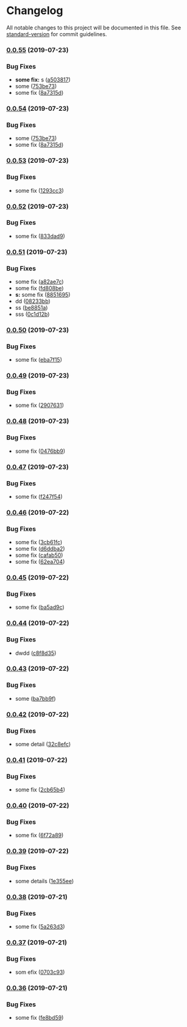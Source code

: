 # Changelog

All notable changes to this project will be documented in this file. See [standard-version](https://github.com/conventional-changelog/standard-version) for commit guidelines.

### [0.0.55](https://github.com/ozum/scrap/compare/v0.0.53...v0.0.55) (2019-07-23)


### Bug Fixes

* **some fix:** s ([a503817](https://github.com/ozum/scrap/commit/a503817))
* some ([753be73](https://github.com/ozum/scrap/commit/753be73))
* some fix ([8a7315d](https://github.com/ozum/scrap/commit/8a7315d))



### [0.0.54](https://github.com/ozum/scrap/compare/v0.0.53...v0.0.54) (2019-07-23)


### Bug Fixes

* some ([753be73](https://github.com/ozum/scrap/commit/753be73))
* some fix ([8a7315d](https://github.com/ozum/scrap/commit/8a7315d))



### [0.0.53](https://github.com/ozum/scrap/compare/v0.0.52...v0.0.53) (2019-07-23)


### Bug Fixes

* some fix ([1293cc3](https://github.com/ozum/scrap/commit/1293cc3))



### [0.0.52](https://github.com/ozum/scrap/compare/v0.0.51...v0.0.52) (2019-07-23)


### Bug Fixes

* some fix ([833dad9](https://github.com/ozum/scrap/commit/833dad9))



### [0.0.51](https://github.com/ozum/scrap/compare/v0.0.50...v0.0.51) (2019-07-23)


### Bug Fixes

* some fix ([a82ae7c](https://github.com/ozum/scrap/commit/a82ae7c))
* some fix ([fd808be](https://github.com/ozum/scrap/commit/fd808be))
* **s:** some fix ([8851695](https://github.com/ozum/scrap/commit/8851695))
* dd ([08233bb](https://github.com/ozum/scrap/commit/08233bb))
* ss ([be8851a](https://github.com/ozum/scrap/commit/be8851a))
* sss ([0c1d12b](https://github.com/ozum/scrap/commit/0c1d12b))



### [0.0.50](https://github.com/ozum/scrap/compare/v0.0.49...v0.0.50) (2019-07-23)


### Bug Fixes

* some fix ([eba7f15](https://github.com/ozum/scrap/commit/eba7f15))



### [0.0.49](https://github.com/ozum/scrap/compare/v0.0.48...v0.0.49) (2019-07-23)


### Bug Fixes

* some fix ([2907631](https://github.com/ozum/scrap/commit/2907631))



### [0.0.48](https://github.com/ozum/scrap/compare/v0.0.47...v0.0.48) (2019-07-23)


### Bug Fixes

* some fix ([0476bb9](https://github.com/ozum/scrap/commit/0476bb9))



### [0.0.47](https://github.com/ozum/scrap/compare/v0.0.46...v0.0.47) (2019-07-23)


### Bug Fixes

* some fix ([f247f54](https://github.com/ozum/scrap/commit/f247f54))



### [0.0.46](https://github.com/ozum/scrap/compare/v0.0.45...v0.0.46) (2019-07-22)


### Bug Fixes

* some fix ([3cb61fc](https://github.com/ozum/scrap/commit/3cb61fc))
* some fix ([d6ddba2](https://github.com/ozum/scrap/commit/d6ddba2))
* some fix ([cafab50](https://github.com/ozum/scrap/commit/cafab50))
* some fix ([62ea704](https://github.com/ozum/scrap/commit/62ea704))



### [0.0.45](https://github.com/ozum/scrap/compare/v0.0.44...v0.0.45) (2019-07-22)


### Bug Fixes

* some fix ([ba5ad9c](https://github.com/ozum/scrap/commit/ba5ad9c))



### [0.0.44](https://github.com/ozum/scrap/compare/v0.0.43...v0.0.44) (2019-07-22)


### Bug Fixes

* dwdd ([c8f8d35](https://github.com/ozum/scrap/commit/c8f8d35))



### [0.0.43](https://github.com/ozum/scrap/compare/v0.0.42...v0.0.43) (2019-07-22)


### Bug Fixes

* some ([ba7bb9f](https://github.com/ozum/scrap/commit/ba7bb9f))



### [0.0.42](https://github.com/ozum/scrap/compare/v0.0.41...v0.0.42) (2019-07-22)


### Bug Fixes

* some detail ([32c8efc](https://github.com/ozum/scrap/commit/32c8efc))



### [0.0.41](https://github.com/ozum/scrap/compare/v0.0.40...v0.0.41) (2019-07-22)


### Bug Fixes

* some fix ([2cb65b4](https://github.com/ozum/scrap/commit/2cb65b4))



### [0.0.40](https://github.com/ozum/scrap/compare/v0.0.39...v0.0.40) (2019-07-22)


### Bug Fixes

* some fix ([6f72a89](https://github.com/ozum/scrap/commit/6f72a89))



### [0.0.39](https://github.com/ozum/scrap/compare/v0.0.38...v0.0.39) (2019-07-22)


### Bug Fixes

* some details ([1e355ee](https://github.com/ozum/scrap/commit/1e355ee))



### [0.0.38](https://github.com/ozum/scrap/compare/v0.0.37...v0.0.38) (2019-07-21)


### Bug Fixes

* some fix ([5a263d3](https://github.com/ozum/scrap/commit/5a263d3))



### [0.0.37](https://github.com/ozum/scrap/compare/v0.0.36...v0.0.37) (2019-07-21)


### Bug Fixes

* som efix ([0703c93](https://github.com/ozum/scrap/commit/0703c93))



### [0.0.36](https://github.com/ozum/scrap/compare/v0.0.15...v0.0.36) (2019-07-21)


### Bug Fixes

* some fix ([fe8bd59](https://github.com/ozum/scrap/commit/fe8bd59))
